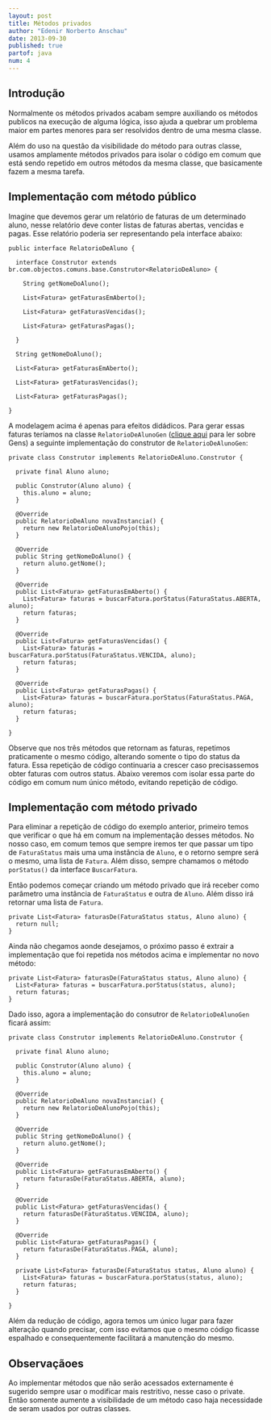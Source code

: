 ```yaml
---
layout: post
title: Métodos privados
author: "Edenir Norberto Anschau"
date: 2013-09-30
published: true
partof: java
num: 4
---
```


## Introdução
Normalmente os métodos privados acabam sempre auxiliando os métodos publicos na  execução de alguma lógica, isso ajuda a quebrar um problema maior em partes menores
para ser resolvidos dentro de uma mesma classe.

Além do uso na questão da visibilidade do método para outras classe, usamos amplamente métodos privados para isolar o código em comum que está sendo repetido em outros métodos
da mesma classe, que basicamente fazem a mesma tarefa.

## Implementação com método público
Imagine que devemos gerar um relatório de faturas de um determinado aluno, nesse relatório deve conter listas de faturas abertas,
vencidas e pagas. Esse relatório poderia ser representando pela interface abaixo:

    public interface RelatorioDeAluno {

	  interface Construtor extends br.com.objectos.comuns.base.Construtor<RelatorioDeAluno> {

	    String getNomeDoAluno();

	    List<Fatura> getFaturasEmAberto();

	    List<Fatura> getFaturasVencidas();

	    List<Fatura> getFaturasPagas();

	  }

	  String getNomeDoAluno();

	  List<Fatura> getFaturasEmAberto();

	  List<Fatura> getFaturasVencidas();

	  List<Fatura> getFaturasPagas();

	}

A modelagem acima é apenas para efeitos didádicos. Para gerar essas faturas teríamos na classe `RelatorioDeAlunoGen`
([clique aqui](http://dojo.objectos.com.br/procedimento/gen/00.-teste-de-gen.html) para ler sobre Gens) a seguinte implementação do construtor de `RelatorioDeAlunoGen`:


	private class Construtor implements RelatorioDeAluno.Construtor {

      private final Aluno aluno;
    
      public Construtor(Aluno aluno) {
        this.aluno = aluno;
      }
    
      @Override
      public RelatorioDeAluno novaInstancia() {
        return new RelatorioDeAlunoPojo(this);
      }
    
      @Override
      public String getNomeDoAluno() {
        return aluno.getNome();
      }
    
      @Override
      public List<Fatura> getFaturasEmAberto() {
        List<Fatura> faturas = buscarFatura.porStatus(FaturaStatus.ABERTA, aluno);
        return faturas;
      }
    
      @Override
      public List<Fatura> getFaturasVencidas() {
        List<Fatura> faturas = buscarFatura.porStatus(FaturaStatus.VENCIDA, aluno);
        return faturas;
      }
    
      @Override
      public List<Fatura> getFaturasPagas() {
        List<Fatura> faturas = buscarFatura.porStatus(FaturaStatus.PAGA, aluno);
        return faturas;
      }
    
    }

Observe que nos três métodos que retornam as faturas, repetimos praticamente o mesmo código, alterando somente o tipo do status da fatura. Essa
repetição de código continuaria a crescer caso precisassemos obter faturas com outros status. Abaixo veremos com isolar essa parte do código em comum
num único método, evitando repetição de código.

## Implementação com método privado
Para eliminar a repetição de código do exemplo anterior, primeiro temos que verificar o que há em comum na implementação desses métodos. No nosso caso,
em comum temos que sempre iremos ter que passar um tipo de `FaturaStatus` mais uma uma instância de `Aluno`, e o retorno sempre será o mesmo, uma lista
de `Fatura`. Além disso, sempre chamamos o método `porStatus()` da interface `BuscarFatura`.

Então podemos começar criando um método privado que irá receber como parâmetro uma instância de `FaturaStatus` e outra de `Aluno`. Além disso irá retornar
uma lista de `Fatura`.


	private List<Fatura> faturasDe(FaturaStatus status, Aluno aluno) {
	  return null;
	}

Ainda não chegamos aonde desejamos, o próximo passo é extrair a implementação que foi repetida nos métodos acima e implementar no novo método:


	private List<Fatura> faturasDe(FaturaStatus status, Aluno aluno) {
	  List<Fatura> faturas = buscarFatura.porStatus(status, aluno);
	  return faturas;
	}


Dado isso, agora a implementação do consutror de `RelatorioDeAlunoGen` ficará assim:

	private class Construtor implements RelatorioDeAluno.Construtor {

	  private final Aluno aluno;

	  public Construtor(Aluno aluno) {
	    this.aluno = aluno;
	  }

	  @Override
	  public RelatorioDeAluno novaInstancia() {
		return new RelatorioDeAlunoPojo(this);
	  }

	  @Override
	  public String getNomeDoAluno() {
	    return aluno.getNome();
	  }

	  @Override
	  public List<Fatura> getFaturasEmAberto() {
	    return faturasDe(FaturaStatus.ABERTA, aluno);
	  }

	  @Override
	  public List<Fatura> getFaturasVencidas() {
	    return faturasDe(FaturaStatus.VENCIDA, aluno);
	  }

	  @Override
	  public List<Fatura> getFaturasPagas() {
	    return faturasDe(FaturaStatus.PAGA, aluno);
	  }

	  private List<Fatura> faturasDe(FaturaStatus status, Aluno aluno) {
	    List<Fatura> faturas = buscarFatura.porStatus(status, aluno);
	    return faturas;
	  }

	}


Além da redução de código, agora temos um único lugar para fazer alteração quando precisar, com isso evitamos que o mesmo código ficasse espalhado e consequentemente facilitará a
manutenção do mesmo.


## Observaçãoes
Ao implementar métodos que não serão acessados externamente é sugerido sempre usar o modificar mais restritivo, nesse caso o private. Então somente aumente
a visibilidade de um método caso haja necessidade de seram usados por outras classes.

